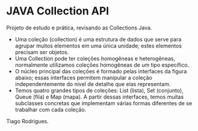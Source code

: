# JAVA Collection API

Projeto de estudo e prática, revisando as Collections Java.  

-    Uma coleção (collection) é uma estrutura de dados que serve para agrupar muitos elementos em uma única unidade; estes elementos precisam ser objetos.
-    Uma Collection pode ter coleções homogêneas e heterogêneas, normalmente utilizamos coleções homogêneas de um tipo específico.
-    O núcleo principal das coleções é formado pelas interfaces da figura abaixo; essas interfaces permitem manipular a coleção independentemente do nível de detalhe que elas representam.
-    Temos quatro grandes tipos de coleções: List (lista), Set (conjunto), Queue (fila) e Map (mapa). A partir dessas interfaces, temos muitas subclasses concretas que implementam várias formas diferentes de se trabalhar com cada coleção.


Tiago Rodrigues.
